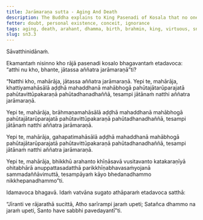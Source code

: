 ```yaml
---
title: Jarāmaraṇa sutta - Aging And Death
description: The Buddha explains to King Pasenadi of Kosala that no one, regardless of their wealth or status, is free from aging and death. Even arahants, who have attained the ultimate goal, are subject to the breaking up of this body.
fetter: doubt, personal existence, conceit, ignorance
tags: aging, death, arahant, dhamma, birth, brahmin, king, virtuous, sn, sn1-11, sn3
slug: sn3.3
---
```


Sāvatthinidānaṁ.

Ekamantaṁ nisinno kho rājā pasenadi kosalo bhagavantaṁ etadavoca: “atthi nu kho, bhante, jātassa aññatra jarāmaraṇā”ti?

“Natthi kho, mahārāja, jātassa aññatra jarāmaraṇā. Yepi te, mahārāja, khattiyamahāsālā aḍḍhā mahaddhanā mahābhogā pahūtajātarūparajatā pahūtavittūpakaraṇā pahūtadhanadhaññā, tesampi jātānaṁ natthi aññatra jarāmaraṇā.

Yepi te, mahārāja, brāhmaṇamahāsālā aḍḍhā mahaddhanā mahābhogā pahūtajātarūparajatā pahūtavittūpakaraṇā pahūtadhanadhaññā, tesampi jātānaṁ natthi aññatra jarāmaraṇā.

Yepi te, mahārāja, gahapatimahāsālā aḍḍhā mahaddhanā mahābhogā pahūtajātarūparajatā pahūtavittūpakaraṇā pahūtadhanadhaññā, tesampi jātānaṁ natthi aññatra jarāmaraṇā.

Yepi te, mahārāja, bhikkhū arahanto khīṇāsavā vusitavanto katakaraṇīyā ohitabhārā anuppattasadatthā parikkhīṇabhavasaṁyojanā sammadaññāvimuttā, tesampāyaṁ kāyo bhedanadhammo nikkhepanadhammo”ti.

Idamavoca bhagavā. Idaṁ vatvāna sugato athāparaṁ etadavoca satthā:

“Jīranti ve rājarathā sucittā,
Atho sarīrampi jaraṁ upeti;
Satañca dhammo na jaraṁ upeti,
Santo have sabbhi pavedayantī”ti.
